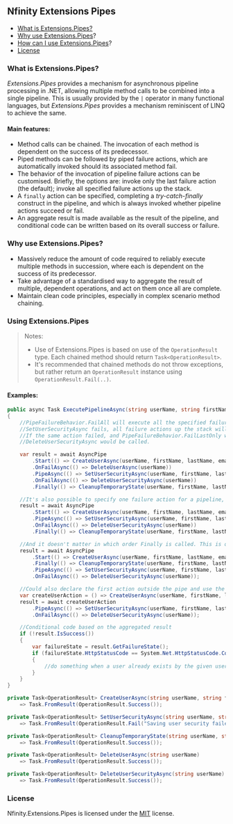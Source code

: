 ## Nfinity Extensions Pipes

- [What is Extensions.Pipes?](#what-is-extensionspipes)
- [Why use Extensions.Pipes](#why-use-extensionspipes)?
- [How can I use Extensions.Pipes](#using-extensionspipes)?
- [License](#license)

### What is Extensions.Pipes?
*Extensions.Pipes* provides a mechanism for asynchronous pipeline processing in .NET, allowing multiple method calls to be combined into a single pipeline. This is usually provided by the `|` operator in many functional languages, but *Extensions.Pipes* provides a mechanism reminiscent of LINQ to achieve the same.

#### Main features:
- Method calls can be chained. The invocation of each method is dependent on the success of its predecessor.
- Piped methods can be followed by piped failure actions, which are automatically invoked should its associated method fail.
- The behavior of the invocation of pipeline failure actions can be customised. Briefly, the options are: invoke only the last failure action (the default); invoke all specified failure actions up the stack.
- A `finally` action can be specified, completing a *try-catch-finally* construct in the pipeline, and which is always invoked whether pipeline actions succeed or fail.
- An aggregate result is made available as the result of the pipeline, and conditional code can be written based on its overall success or failure.

### Why use Extensions.Pipes?
- Massively reduce the amount of code required to reliably execute multiple methods in succession, where each is dependent on the success of its predecessor.
- Take advantage of a standardised way to aggregate the result of multiple, dependent operations, and act on them once all are complete.
- Maintain clean code principles, especially in complex scenario method chaining.

### Using Extensions.Pipes
> Notes:
>- Use of Extensions.Pipes is based on use of the `OperationResult` type. Each chained method should return `Task<OperationResult>`.
>  - It's recommended that chained methods do not throw exceptions, but rather return an `OperationResult` instance using `OperationResult.Fail(..)`.

#### Examples:
```csharp
public async Task ExecutePipelineAsync(string userName, string firstName, string lastName, string email)
{
    //PipeFailureBehavior.FailAll will execute all the specified failure actions, such that if 
    //SetUserSecurityAsync fails, all failure actions up the stack will be called.
    //If the same action failed, and PipeFailureBehavior.FailLastOnly was specified, only 
    //DeleteUserSecurityAsync would be called.

    var result = await AsyncPipe
        .Start(() => CreateUserAsync(userName, firstName, lastName, email), PipeFailureBehavior.FailAll)
        .OnFailAsync(() => DeleteUserAsync(userName))
        .PipeAsync(() => SetUserSecurityAsync(userName, firstName, lastName, email))
        .OnFailAsync(() => DeleteUserSecurityAsync(userName))
        .Finally(() => CleanupTemporaryState(userName, firstName, lastName, email));

    //It's also possible to specify one failure action for a pipeline, which will be called if any action fails.
    result = await AsyncPipe
        .Start(() => CreateUserAsync(userName, firstName, lastName, email), PipeFailureBehavior.FailAll)
        .PipeAsync(() => SetUserSecurityAsync(userName, firstName, lastName, email))
        .OnFailAsync(() => DeleteUserSecurityAsync(userName))
        .Finally(() => CleanupTemporaryState(userName, firstName, lastName, email));

    //And it doesn't matter in which order Finally is called. This is ok.
    result = await AsyncPipe
        .Start(() => CreateUserAsync(userName, firstName, lastName, email), PipeFailureBehavior.FailAll)
        .Finally(() => CleanupTemporaryState(userName, firstName, lastName, email)) //Finally can be out of order
        .PipeAsync(() => SetUserSecurityAsync(userName, firstName, lastName, email))
        .OnFailAsync(() => DeleteUserSecurityAsync(userName));

    //Could also declare the first action outside the pipe and use the extension methods to create the pipeline.
    var createUserAction = () => CreateUserAsync(userName, firstName, lastName, email);
    result = await createUserAction
        .PipeAsync(() => SetUserSecurityAsync(userName, firstName, lastName, email))
        .OnFailAsync(() => DeleteUserSecurityAsync(userName));

    //Conditional code based on the aggregated result
    if (!result.IsSuccess())
    {
        var failureState = result.GetFailureState();
        if (failureState.HttpStatusCode == System.Net.HttpStatusCode.Conflict)
        {
            //do something when a user already exists by the given username
        }
    }
}

private Task<OperationResult> CreateUserAsync(string userName, string firstName, string lastName, string email)
    => Task.FromResult(OperationResult.Success());

private Task<OperationResult> SetUserSecurityAsync(string userName, string firstName, string lastName, string email)
    => Task.FromResult(OperationResult.Fail("Saving user security failed."));

private Task<OperationResult> CleanupTemporaryState(string userName, string firstName, string lastName, string email)
    => Task.FromResult(OperationResult.Success());

private Task<OperationResult> DeleteUserAsync(string userName)
    => Task.FromResult(OperationResult.Success());

private Task<OperationResult> DeleteUserSecurityAsync(string userName)
    => Task.FromResult(OperationResult.Success());
```


### License
Nfinity.Extensions.Pipes is licensed under the [MIT](LICENSE.txt) license.